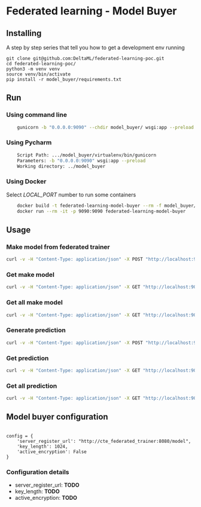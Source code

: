 # Federated learning - Model Buyer


## Installing

A step by step series that tell you how to get a development env running



```
git clone git@github.com:DeltaML/federated-learning-poc.git
cd federated-learning-poc/
python3 -m venv venv
source venv/bin/activate
pip install -r model_buyer/requirements.txt
```

## Run

### Using command line
``` bash
    gunicorn -b "0.0.0.0:9090" --chdir model_buyer/ wsgi:app --preload
``` 


### Using Pycharm
``` bash
    Script Path: .../model_buyer/virtualenv/bin/gunicorn
	Parameters: -b "0.0.0.0:9090" wsgi:app --preload
	Working directory: ../model_buyer
```
	
### Using Docker

Select _LOCAL_PORT_ number to run some containers
``` bash
    docker build -t federated-learning-model-buyer --rm -f model_buyer/Dockerfile .
    docker run --rm -it -p 9090:9090 federated-learning-model-buyer
``` 



## Usage 
 
### Make model from federated trainer

``` bash
curl -v -H "Content-Type: application/json" -X POST "http://localhost:9090/model" --data @examples/model.json
```


### Get make model 

``` bash
curl -v -H "Content-Type: application/json" -X GET "http://localhost:9090/model/<model_id>"
```


### Get all make model 

``` bash
curl -v -H "Content-Type: application/json" -X GET "http://localhost:9090/model"
```



### Generate prediction

``` bash
curl -v -H "Content-Type: application/json" -X POST "http://localhost:9090/prediction" --data '{"model_id": "<MODEL_ID>"}'
```

### Get prediction 

``` bash
curl -v -H "Content-Type: application/json" -X GET "http://localhost:9090/prediction/<prediction_id>"
```


### Get all prediction 

``` bash
curl -v -H "Content-Type: application/json" -X GET "http://localhost:9090/prediction"
```


## Model buyer configuration

``` python3

config = {
    'server_register_url': "http://cte_federated_trainer:8080/model",
    'key_length': 1024,
    'active_encryption': False
}
```

### Configuration details

- server_register_url: __TODO__
- key_length: __TODO__
- active_encryption: __TODO__
